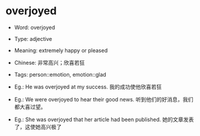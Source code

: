 # overjoyed

- Word: overjoyed

- Type: adjective
- Meaning: extremely happy or pleased
- Chinese: 非常高兴；欣喜若狂
- Tags: person::emotion, emotion::glad
- Eg.: He was overjoyed at my success. 我的成功使他欣喜若狂
- Eg.: We were overjoyed to hear their good news. 听到他们的好消息，我们都大喜过望。
- Eg.: She was overjoyed that her article had been published. 她的文章发表了，这使她高兴极了

